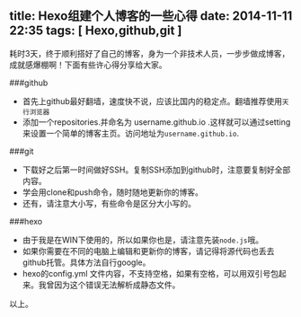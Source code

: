 title: Hexo组建个人博客的一些心得
date: 2014-11-11 22:35
tags: [ Hexo,github,git ] 
---
耗时3天，终于顺利搭好了自己的博客，身为一个非技术人员，一步步做成博客，成就感爆棚啊！下面有些许心得分享给大家。
  
###github
- 首先上github最好翻墙，速度快不说，应该比国内的稳定点。翻墙推荐使用`天行浏览器`
- 添加一个repositories.并命名为 username.github.io .这样就可以通过setting来设置一个简单的博客主页。访问地址为`username.github.io`.
  
###git
- 下载好之后第一时间做好SSH。复制SSH添加到github时，注意要复制好全部内容。
- 学会用clone和push命令，随时随地更新你的博客。
- 还有，请注意大小写，有些命令是区分大小写的。

###hexo
- 由于我是在WIN下使用的，所以如果你也是，请注意先装`node.js`哦。
- 如果你需要在不同的电脑上编辑和更新你的博客，请记得将源代码也丢去github托管。具体方法自行google。
- hexo的config.yml 文件内容，不支持空格，如果有空格，可以用双引号包起来。我曾因为这个错误无法解析成静态文件。
  
以上。
